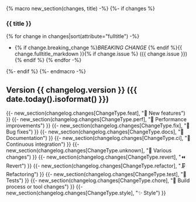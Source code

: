 {% macro new_section(changes, title) -%}
{%- if changes %}
### {{ title }}

{% for change in changes|sort(attribute="fulltitle") -%}
- {% if change.breaking_change %}*BREAKING CHANGE* {% endif %}{{ change.fulltitle_markdown }}{% if change.issue %} ({{ change.issue }}){% endif %}
{% endfor -%}

{%- endif %}
{%- endmacro -%}

## Version {{ changelog.version }} ({{ date.today().isoformat() }})
{{- new_section(changelog.changes[ChangeType.feat], "🎉 New features") }}
{{- new_section(changelog.changes[ChangeType.perf], "🚀 Performance improvements") }}
{{- new_section(changelog.changes[ChangeType.fix], "👷 Bug fixes") }}
{{- new_section(changelog.changes[ChangeType.docs], "📝 Documentation") }}
{{- new_section(changelog.changes[ChangeType.ci], "🤖 Continuous integration") }}
{{- new_section(changelog.changes[ChangeType.unknown], "🤷 Various changes") }}
{{- new_section(changelog.changes[ChangeType.revert], "⏪️ Revert") }}
{{- new_section(changelog.changes[ChangeType.refactor], "🗜️ Refactoring") }}
{{- new_section(changelog.changes[ChangeType.test], "🧪 Tests") }}
{{- new_section(changelog.changes[ChangeType.chore], "🔧 Build process or tool changes") }}
{{- new_section(changelog.changes[ChangeType.style], "✨ Style") }}
